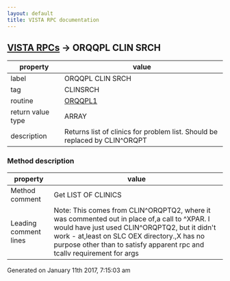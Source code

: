 ```yaml
---
layout: default
title: VISTA RPC documentation
---
```




## [VISTA RPCs](TableOfContent.md) &#8594; ORQQPL CLIN SRCH 

 property | value 
--- | --- 
 label | ORQQPL CLIN SRCH
 tag | CLINSRCH
 routine | [ORQQPL1](http://code.osehra.org/dox/Routine_ORQQPL1_source.html)
 return value type | ARRAY
 description | Returns list of clinics for problem list. Should be replaced by CLIN^ORQPT


### Method description

 property | value 
--- | --- 
 Method comment | Get LIST OF CLINICS
 Leading comment lines | Note: This comes from CLIN^ORQPTQ2, where it was commented out in place of,a call to ^XPAR. I would have just used CLIN^ORQPTQ2, but it didn't work - at,least on SLC OEX directory.,X has no purpose other than to satisfy apparent rpc and tcallv requirement for args




 Generated on January 11th 2017, 7:15:03 am